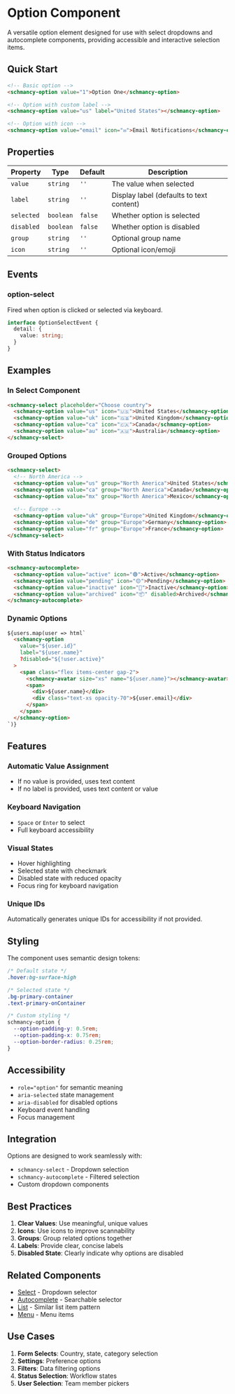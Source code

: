 # Option Component

A versatile option element designed for use with select dropdowns and autocomplete components, providing accessible and interactive selection items.

## Quick Start

```html
<!-- Basic option -->
<schmancy-option value="1">Option One</schmancy-option>

<!-- Option with custom label -->
<schmancy-option value="us" label="United States"></schmancy-option>

<!-- Option with icon -->
<schmancy-option value="email" icon="✉️">Email Notifications</schmancy-option>
```

## Properties

| Property | Type | Default | Description |
|----------|------|---------|-------------|
| `value` | `string` | `''` | The value when selected |
| `label` | `string` | `''` | Display label (defaults to text content) |
| `selected` | `boolean` | `false` | Whether option is selected |
| `disabled` | `boolean` | `false` | Whether option is disabled |
| `group` | `string` | `''` | Optional group name |
| `icon` | `string` | `''` | Optional icon/emoji |

## Events

### option-select
Fired when option is clicked or selected via keyboard.

```typescript
interface OptionSelectEvent {
  detail: {
    value: string;
  }
}
```

## Examples

### In Select Component
```html
<schmancy-select placeholder="Choose country">
  <schmancy-option value="us" icon="🇺🇸">United States</schmancy-option>
  <schmancy-option value="uk" icon="🇬🇧">United Kingdom</schmancy-option>
  <schmancy-option value="ca" icon="🇨🇦">Canada</schmancy-option>
  <schmancy-option value="au" icon="🇦🇺">Australia</schmancy-option>
</schmancy-select>
```

### Grouped Options
```html
<schmancy-select>
  <!-- North America -->
  <schmancy-option value="us" group="North America">United States</schmancy-option>
  <schmancy-option value="ca" group="North America">Canada</schmancy-option>
  <schmancy-option value="mx" group="North America">Mexico</schmancy-option>
  
  <!-- Europe -->
  <schmancy-option value="uk" group="Europe">United Kingdom</schmancy-option>
  <schmancy-option value="de" group="Europe">Germany</schmancy-option>
  <schmancy-option value="fr" group="Europe">France</schmancy-option>
</schmancy-select>
```

### With Status Indicators
```html
<schmancy-autocomplete>
  <schmancy-option value="active" icon="🟢">Active</schmancy-option>
  <schmancy-option value="pending" icon="🟡">Pending</schmancy-option>
  <schmancy-option value="inactive" icon="🔴">Inactive</schmancy-option>
  <schmancy-option value="archived" icon="📦" disabled>Archived</schmancy-option>
</schmancy-autocomplete>
```

### Dynamic Options
```html
${users.map(user => html`
  <schmancy-option 
    value="${user.id}"
    label="${user.name}"
    ?disabled="${!user.active}"
  >
    <span class="flex items-center gap-2">
      <schmancy-avatar size="xs" name="${user.name}"></schmancy-avatar>
      <span>
        <div>${user.name}</div>
        <div class="text-xs opacity-70">${user.email}</div>
      </span>
    </span>
  </schmancy-option>
`)}
```

## Features

### Automatic Value Assignment
- If no value is provided, uses text content
- If no label is provided, uses text content or value

### Keyboard Navigation
- `Space` or `Enter` to select
- Full keyboard accessibility

### Visual States
- Hover highlighting
- Selected state with checkmark
- Disabled state with reduced opacity
- Focus ring for keyboard navigation

### Unique IDs
Automatically generates unique IDs for accessibility if not provided.

## Styling

The component uses semantic design tokens:

```css
/* Default state */
.hover:bg-surface-high

/* Selected state */
.bg-primary-container
.text-primary-onContainer

/* Custom styling */
schmancy-option {
  --option-padding-y: 0.5rem;
  --option-padding-x: 0.75rem;
  --option-border-radius: 0.25rem;
}
```

## Accessibility

- `role="option"` for semantic meaning
- `aria-selected` state management
- `aria-disabled` for disabled options
- Keyboard event handling
- Focus management

## Integration

Options are designed to work seamlessly with:
- `schmancy-select` - Dropdown selection
- `schmancy-autocomplete` - Filtered selection
- Custom dropdown components

## Best Practices

1. **Clear Values**: Use meaningful, unique values
2. **Icons**: Use icons to improve scannability
3. **Groups**: Group related options together
4. **Labels**: Provide clear, concise labels
5. **Disabled State**: Clearly indicate why options are disabled

## Related Components

- [Select](./select.md) - Dropdown selector
- [Autocomplete](./autocomplete.md) - Searchable selector
- [List](./list.md) - Similar list item pattern
- [Menu](./menu.md) - Menu items

## Use Cases

1. **Form Selects**: Country, state, category selection
2. **Settings**: Preference options
3. **Filters**: Data filtering options
4. **Status Selection**: Workflow states
5. **User Selection**: Team member pickers